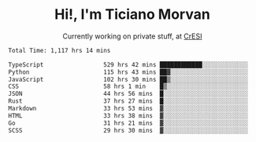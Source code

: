 <h1 align="center">Hi!, I'm Ticiano Morvan</h1>
<p align="center">Currently working on private stuff, at <a href="https://cresi.com.ar" target="_blank">CrESI</a></p>

<!--START_SECTION:waka-->

```txt
Total Time: 1,117 hrs 14 mins

TypeScript                 529 hrs 42 mins ████████████░░░░░░░░░░░░░   47.41 %
Python                     115 hrs 43 mins ██▓░░░░░░░░░░░░░░░░░░░░░░   10.36 %
JavaScript                 102 hrs 30 mins ██▒░░░░░░░░░░░░░░░░░░░░░░   09.17 %
CSS                        58 hrs 1 min    █▒░░░░░░░░░░░░░░░░░░░░░░░   05.19 %
JSON                       44 hrs 56 mins  █░░░░░░░░░░░░░░░░░░░░░░░░   04.02 %
Rust                       37 hrs 27 mins  █░░░░░░░░░░░░░░░░░░░░░░░░   03.35 %
Markdown                   33 hrs 53 mins  ▓░░░░░░░░░░░░░░░░░░░░░░░░   03.03 %
HTML                       33 hrs 38 mins  ▓░░░░░░░░░░░░░░░░░░░░░░░░   03.01 %
Go                         31 hrs 21 mins  ▓░░░░░░░░░░░░░░░░░░░░░░░░   02.81 %
SCSS                       29 hrs 30 mins  ▓░░░░░░░░░░░░░░░░░░░░░░░░   02.64 %
```

<!--END_SECTION:waka-->
